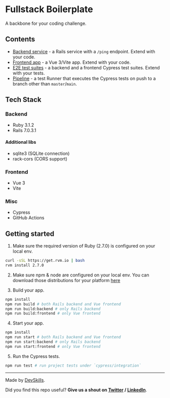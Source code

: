 # Fullstack Boilerplate

A backbone for your coding challenge.

## Contents

- [Backend service](app-backend) - a Rails service with a `/ping` endpoint. Extend with your code.
- [Frontend app](app-frontend) - a Vue 3/Vite app. Extend with your code.
- [E2E test suites](cypress/integration) - a backend and a frontend Cypress test suites. Extend with your tests.
- [Pipeline](.github/workflows/tests.yml) - a test Runner that executes the Cypress tests on push to a branch other than `master`/`main`.

## Tech Stack

### Backend

- Ruby 3.1.2 
- Rails 7.0.3.1 

#### Additional libs

- sqlite3 (SQLite connection)
- rack-cors (CORS support)
  
### Frontend

- Vue 3
- Vite

### Misc

- Cypress
- GitHub Actions

## Getting started

1. Make sure the required version of Ruby (2.7.0) is configured on your local env.

```bash
curl -sSL https://get.rvm.io | bash
rvm install 2.7.0
```

2. Make sure npm & node are configured on your local env. You can download those distributions for your platform [here](https://nodejs.org/en/download/)

3. Build your app.

```bash
npm install
npm run build # both Rails backend and Vue frontend
npm run build:backend # only Rails backend
npm run build:frontend # only Vue frontend
```

4. Start your app.

```bash
npm install
npm run start # both Rails backend and Vue frontend
npm run start:backend # only Rails backend
npm run start:frontend # only Vue frontend
```

5. Run the Cypress tests.

```bash
npm run test # run project tests under `cypress/integration`
```

---

Made by [DevSkills](https://devskills.co).

Did you find this repo useful? **Give us a shout on [Twitter](https://twitter.com/DevSkillsHQ) / [LinkedIn](https://www.linkedin.com/company/devskills)**.
